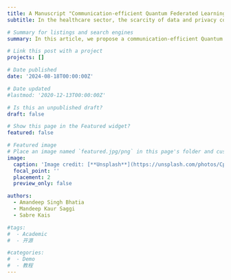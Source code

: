 ```yaml
---
title: A Manuscript "Communication-efficient Quantum Federated Learning for Multi-Center Healthcare Data", Accepted In IEEE EMBS International Conference on Biomedical and Health Informatics, will be held in Nov 2024, Hosuton. 
subtitle: In the healthcare sector, the scarcity of data and privacy concerns present formidable challenges to the widespread adoption of machine learning. In the present-day scenario, Federated Learning (FL) emerges as a pivotal solution, fostering the rapid evolution of distributed machine learning paradigms while adeptly addressing the problem of data governance and privacy. The proposed framework has the potential to incorporate privacy, security, and the expedited processing of distributed data. In addition to reducing the communication rounds by optimizing the QFL training algorithm and achieving quicker convergence.

# Summary for listings and search engines
summary: In this article, we propose a communication-efficient Quantum Federated Learning (QFL) framework based on a variational circuit that enables clients to efficiently train and transmit quantum model parameters, thereby reducing communication rounds significantly and enhancing QFL performance using quantum optimization.

# Link this post with a project
projects: []

# Date published
date: '2024-08-18T00:00:00Z'

# Date updated
#lastmod: '2020-12-13T00:00:00Z'

# Is this an unpublished draft?
draft: false

# Show this page in the Featured widget?
featured: false

# Featured image
# Place an image named `featured.jpg/png` in this page's folder and customize its options here.
image:
  caption: 'Image credit: [**Unsplash**](https://unsplash.com/photos/CpkOjOcXdUY)'
  focal_point: ''
  placement: 2
  preview_only: false

authors:
  - Amandeep Singh Bhatia
  - Mandeep Kaur Saggi
  - Sabre Kais

#tags:
#  - Academic
#  - 开源

#categories:
#  - Demo
#  - 教程
---
```



